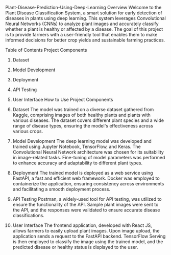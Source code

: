 Plant-Disease-Prediction-Using-Deep-Learning
Overview
Welcome to the Plant Disease Classification System, a smart solution for early detection of diseases in plants using deep learning. This system leverages Convolutional Neural Networks (CNNs) to analyze plant images and accurately classify whether a plant is healthy or affected by a disease. The goal of this project is to provide farmers with a user-friendly tool that enables them to make informed decisions for better crop yields and sustainable farming practices.

Table of Contents
Project Components
1. Dataset
2. Model Development
3. Deployment
4. API Testing
5. User Interface
How to Use
Project Components
1. Dataset
The model was trained on a diverse dataset gathered from Kaggle, comprising images of both healthy plants and plants with various diseases. The dataset covers different plant species and a wide range of disease types, ensuring the model's effectiveness across various crops.

2. Model Development
The deep learning model was developed and trained using Jupyter Notebook, TensorFlow, and Keras. The Convolutional Neural Network architecture was chosen for its suitability in image-related tasks. Fine-tuning of model parameters was performed to enhance accuracy and adaptability to different plant types.

3. Deployment
The trained model is deployed as a web service using FastAPI, a fast and efficient web framework. Docker was employed to containerize the application, ensuring consistency across environments and facilitating a smooth deployment process.

4. API Testing
Postman, a widely-used tool for API testing, was utilized to ensure the functionality of the API. Sample plant images were sent to the API, and the responses were validated to ensure accurate disease classifications.

5. User Interface
The frontend application, developed with React JS, allows farmers to easily upload plant images. Upon image upload, the application sends a request to the FastAPI backend. TensorFlow Serving is then employed to classify the image using the trained model, and the predicted disease or healthy status is displayed to the user.
